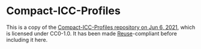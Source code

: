 <!--
SPDX-FileCopyrightText: Lukas Sommer <sommerluk@gmail.com>
SPDX-License-Identifier: BSD-2-Clause OR MIT
-->

# Compact-ICC-Profiles

This is a copy of the
[Compact-ICC-Profiles repository on Jun 6, 2021](https://github.com/saucecontrol/Compact-ICC-Profiles/archive/b1bafbc8869d55bd20fd96c78040d1557a812cd4.zip),
which is licensed under CC0-1.0. It has been made 
[Reuse](https://reuse.software/)-compliant before including it here.
